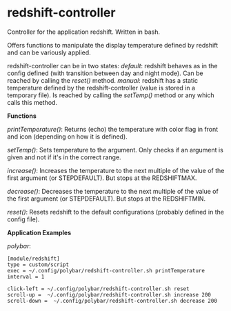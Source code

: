 # redshift-controller
Controller for the application redshift.
Written in bash.

Offers functions to manipulate the display temperature defined by redshift and can be variously applied.

redshift-controller can be in two states:
*default*: redshift behaves as in the config defined (with transition between day and night mode). Can be reached by calling the *reset()* method.
*manual*: redshift has a static temperature defined by the redshift-controller (value is stored in a temporary file). Is reached by calling the *setTemp()* method or any which calls this method.

**Functions**

*printTemperature()*: Returns (echo) the temperature with color flag in front and icon
(depending on how it is defined).

*setTemp()*: Sets temperature to the argument.
Only checks if an argument is given
and not if it's in the correct range.

*increase()*: Increases the temperature to the next multiple of the value
of the first argument (or STEPDEFAULT).
But stops at the REDSHIFTMAX.

*decrease()*: Decreases the temperature to the next multiple of the value
of the first argument (or STEPDEFAULT).
But stops at the REDSHIFTMIN.

*reset()*: Resets redshift to the default configurations
(probably defined in the config file).

**Application Examples**

*polybar*:
```
[module/redshift]
type = custom/script
exec = ~/.config/polybar/redshift-controller.sh printTemperature
interval = 1

click-left = ~/.config/polybar/redshift-controller.sh reset
scroll-up =  ~/.config/polybar/redshift-controller.sh increase 200
scroll-down =  ~/.config/polybar/redshift-controller.sh decrease 200
```
